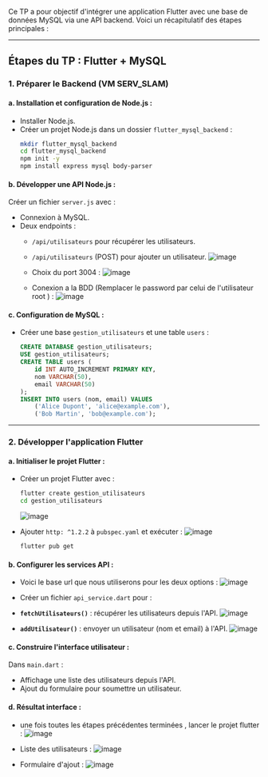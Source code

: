 Ce TP a pour objectif d'intégrer une application Flutter avec une base de données MySQL via une API backend. Voici un récapitulatif des étapes principales :

---

## **Étapes du TP : Flutter + MySQL**

### **1. Préparer le Backend (VM SERV_SLAM)**

#### a. Installation et configuration de Node.js :
- Installer Node.js.
- Créer un projet Node.js dans un dossier `flutter_mysql_backend` :
  ```bash
  mkdir flutter_mysql_backend
  cd flutter_mysql_backend
  npm init -y
  npm install express mysql body-parser 
  ```

#### b. Développer une API Node.js :
Créer un fichier `server.js` avec :
- Connexion à MySQL.
- Deux endpoints : 
  - `/api/utilisateurs` pour récupérer les utilisateurs.
  - `/api/utilisateurs` (POST) pour ajouter un utilisateur.
   ![image](https://github.com/user-attachments/assets/ac8e8f12-c879-4978-ba0b-9a52c21cb72b)


  - Choix du port 3004 :
    ![image](https://github.com/user-attachments/assets/260302bc-8e41-48ad-a2f1-db77eb39676c)


  - Conexion a la BDD (Remplacer le password par celui de l'utilisateur root ) :
    ![image](https://github.com/user-attachments/assets/f4c844a2-b58c-412c-98e0-8e1a23c8867d)


  


#### c. Configuration de MySQL :
- Créer une base `gestion_utilisateurs` et une table `users` :
  ```sql
  CREATE DATABASE gestion_utilisateurs;
  USE gestion_utilisateurs;
  CREATE TABLE users (
      id INT AUTO_INCREMENT PRIMARY KEY,
      nom VARCHAR(50),
      email VARCHAR(50)
  );
  INSERT INTO users (nom, email) VALUES
      ('Alice Dupont', 'alice@example.com'),
      ('Bob Martin', 'bob@example.com');
  ```

---

### **2. Développer l'application Flutter**

#### a. Initialiser le projet Flutter :
- Créer un projet Flutter avec :
  ```bash
  flutter create gestion_utilisateurs
  cd gestion_utilisateurs
  ```
  ![image](https://github.com/user-attachments/assets/058b35eb-8cf9-4e6f-9bd7-9170066317b4)


- Ajouter `http: ^1.2.2` à `pubspec.yaml` et exécuter :
  ![image](https://github.com/user-attachments/assets/2abd6e16-c07d-45ba-8273-19acec8cc832)


  ```bash
  flutter pub get
  ```

#### b. Configurer les services API :
- Voici le base url que nous utiliserons pour les deux options :
  ![image](https://github.com/user-attachments/assets/825f83b8-a823-48e5-be44-a1b7ea7ebc46)


- Créer un fichier `api_service.dart` pour :
- **`fetchUtilisateurs()`** : récupérer les utilisateurs depuis l'API.
  ![image](https://github.com/user-attachments/assets/c93041ac-caf6-4e63-bdb0-6ff7569973f9)


- **`addUtilisateur()`** : envoyer un utilisateur (nom et email) à l'API.
  ![image](https://github.com/user-attachments/assets/b0c667b3-eaee-4458-8863-082bb6b17290)



#### c. Construire l'interface utilisateur :
Dans `main.dart` :
- Affichage une liste des utilisateurs depuis l'API.
- Ajout du formulaire pour soumettre un utilisateur.

#### d. Résultat interface :
- une fois toutes les étapes précédentes terminées , lancer le projet flutter :
  ![image](https://github.com/user-attachments/assets/73cc7bf2-2388-4005-929a-171d17a67bcd)
  

- Liste des utilisateurs :
  ![image](https://github.com/user-attachments/assets/16010a6c-5e3c-4c9f-836d-9ffacefbc813)


- Formulaire d'ajout : 
  ![image](https://github.com/user-attachments/assets/1ebff0fa-14b2-4814-b5a2-e52dd38c5b83)


